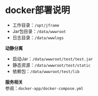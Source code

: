 # docker部署说明

* 工作目录：`/opt/jframe`
* Jar包目录：`/data/wwwroot`
* 日志目录：`/data/wwwlogs`

**动静分离**
* 启动Jar：`/data/wwwroot/test/test.jar`
* 静态资源：`/data/wwwroot/test/static`
* 依赖包：`/data/wwwroot/test/lib`

**服务相关**  
参阅：`docker-app/docker-compose.yml`